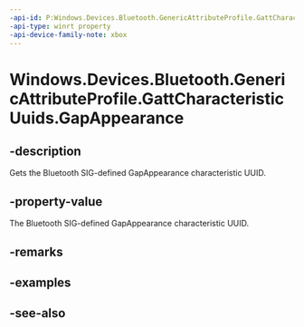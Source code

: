 ```yaml
---
-api-id: P:Windows.Devices.Bluetooth.GenericAttributeProfile.GattCharacteristicUuids.GapAppearance
-api-type: winrt property
-api-device-family-note: xbox
---
```


<!-- Property syntax
public System.Guid GapAppearance { get; }
-->

# Windows.Devices.Bluetooth.GenericAttributeProfile.GattCharacteristicUuids.GapAppearance

## -description
Gets the Bluetooth SIG-defined GapAppearance characteristic UUID.

## -property-value
The Bluetooth SIG-defined GapAppearance characteristic UUID.

## -remarks

## -examples

## -see-also
